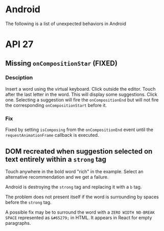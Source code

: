 # Android

The following is a list of unexpected behaviors in Android

# API 27

## Missing `onCompositionStar` (FIXED)

### Desciption

Insert a word using the virtual keyboard. Click outside the editor. Touch after the last letter in the word. This will display some suggestions. Click one. Selecting a suggestion will fire the `onCompositionEnd` but will not fire the corresponding `onCompositionStart` before it.

### Fix

Fixed by setting `isComposing` from the `onCompositionEnd` event until the `requestAnimationFrame` callback is executed.


## DOM recreated when suggestion selected on text entirely within a `strong` tag

Touch anywhere in the bold word "rich" in the example. Select an alternative recommendation and we get a failure.

Android is destroying the `strong` tag and replacing it with a `b` tag.

The problem does not present itself if the word is surrounding by spaces before the `strong` tag.

A possible fix may be to surround the word with a `ZERO WIDTH NO-BREAK SPACE` represented as `&#65279;` in HTML. It appears in React for empty paragraphs.